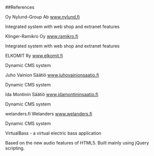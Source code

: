 ##References


Oy Nylund-Group Ab
www.nylund.fi

Integrated system with web shop and extranet features


Klinger-Ramikro Oy
www.ramikro.fi

Integrated system with web shop and extranet features


ELKOMIT Ry
www.elkomit.fi

Dynamic CMS system


Juho Vainion Säätiö
www.juhovainionsaatio.fi

Dynamic CMS system


Ida Montinin Säätiö
www.idamontininsaatio.fi

Dynamic CMS system

 welanders.fi
Welanders
www.welanders.fi


Dynamic CMS system


VirtualBass - a virtual electric bass application

Based on the new audio features of HTML5. Built mainly using jQuery scripting.
